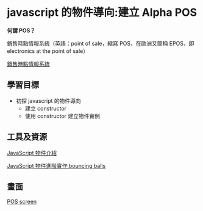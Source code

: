 # javascript 的物件導向:建立 Alpha POS

**何謂 POS？**

銷售時點情報系統（英語：point of sale，縮寫 POS，在歐洲又簡稱 EPOS，即 electronics at the point of sale）

[銷售時點情報系統](https://zh.wikipedia.org/wiki/%E9%8A%B7%E5%94%AE%E6%99%82%E9%BB%9E%E6%83%85%E5%A0%B1%E7%B3%BB%E7%B5%B1)

## 學習目標

- 初探 javascript 的物件導向
  - 建立 constructor
  - 使用 constructor 建立物件實例

## 工具及資源

[JavaScript 物件介紹](https://developer.mozilla.org/zh-TW/docs/Learn/JavaScript/Objects)

[JavaScript 物件進階實作:bouncing balls](https://developer.mozilla.org/en-US/docs/Learn/JavaScript/Objects/Object_building_practice)

## 畫面

[POS screen](https://github.com/s19003045/-AC-project-POS/blob/master/image/AlphaPos.png)
